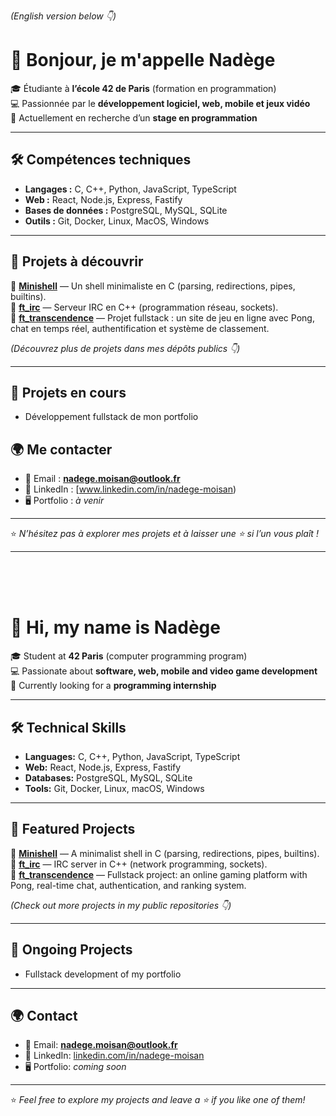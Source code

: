 *(English version below 👇)*

# 👋 Bonjour, je m'appelle Nadège

🎓 Étudiante à **l’école 42 de Paris** (formation en programmation)  
💻 Passionnée par le **développement logiciel, web, mobile et jeux vidéo**  
🚀 Actuellement en recherche d’un **stage en programmation**  

---

## 🛠️ Compétences techniques

- **Langages :** C, C++, Python, JavaScript, TypeScript  
- **Web :** React, Node.js, Express, Fastify  
- **Bases de données :** PostgreSQL, MySQL, SQLite  
- **Outils :** Git, Docker, Linux, MacOS, Windows 

---

## 📂 Projets à découvrir

🔹 [**Minishell**](https://github.com/naddy22/minishell) — Un shell minimaliste en C (parsing, redirections, pipes, builtins).  
🔹 [**ft_irc**](https://github.com/naddy22/ft_irc) — Serveur IRC en C++ (programmation réseau, sockets).  
🔹 [**ft_transcendence**](https://github.com/naddy22/ft_transcendance) — Projet fullstack : un site de jeu en ligne avec Pong, chat en temps réel, authentification et système de classement.

*(Découvrez plus de projets dans mes dépôts publics 👇)*  

---

## 🔭 Projets en cours

- Développement fullstack de mon portfolio

## 🌍 Me contacter

- 📧 Email : **nadege.moisan@outlook.fr**  
- 💼 LinkedIn : [www.linkedin.com/in/nadege-moisan)  
- 🖥️ Portfolio : *à venir*

---

⭐️ *N’hésitez pas à explorer mes projets et à laisser une ⭐ si l’un vous plaît !*  



---

<br><br><br>

# 👋 Hi, my name is Nadège  

🎓 Student at **42 Paris** (computer programming program)  
💻 Passionate about **software, web, mobile and video game development**  
🚀 Currently looking for a **programming internship**  

---

## 🛠️ Technical Skills

- **Languages:** C, C++, Python, JavaScript, TypeScript  
- **Web:** React, Node.js, Express, Fastify  
- **Databases:** PostgreSQL, MySQL, SQLite  
- **Tools:** Git, Docker, Linux, macOS, Windows  

---

## 📂 Featured Projects

🔹 [**Minishell**](https://github.com/naddy22/minishell) — A minimalist shell in C (parsing, redirections, pipes, builtins).  
🔹 [**ft_irc**](https://github.com/naddy22/ft_irc) — IRC server in C++ (network programming, sockets).  
🔹 [**ft_transcendence**](https://github.com/naddy22/ft_transcendance) — Fullstack project: an online gaming platform with Pong, real-time chat, authentication, and ranking system.  

*(Check out more projects in my public repositories 👇)*  

---

## 🔭 Ongoing Projects

- Fullstack development of my portfolio  

---

## 🌍 Contact

- 📧 Email: **nadege.moisan@outlook.fr**  
- 💼 LinkedIn: [linkedin.com/in/nadege-moisan](https://www.linkedin.com/in/nadege-moisan)  
- 🖥️ Portfolio: *coming soon*  

---

⭐️ *Feel free to explore my projects and leave a ⭐ if you like one of them!*  



<!--
**Naddy22/Naddy22** is a ✨ _special_ ✨ repository because its `README.md` (this file) appears on your GitHub profile.

Here are some ideas to get you started:

- 🔭 I’m currently working on ...
- 🌱 I’m currently learning ...
- 👯 I’m looking to collaborate on ...
- 🤔 I’m looking for help with ...
- 💬 Ask me about ...
- 📫 How to reach me: ...
- 😄 Pronouns: ...
- ⚡ Fun fact: ...
-->
